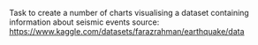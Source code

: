Task to create a number of charts visualising a dataset containing information about seismic events
source: https://www.kaggle.com/datasets/farazrahman/earthquake/data
